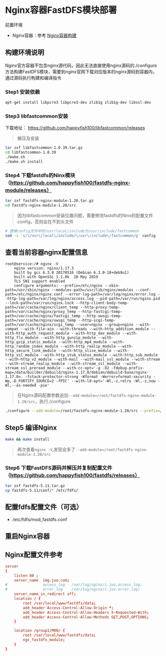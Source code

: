 # Nginx容器FastDFS模块部署

前置环境

- Nginx容器：参考 [Nginx容器构建](/person/虚拟化/Docker/Nginx容器构建)

## 构建环境说明

Nginx官方容器不包含nginx源代码，因此无法直接使用nginx源码的./configure方法构建FastDFS模块，需要到nginx官网下载对应版本的nginx源码到容器内，通过源码执行构建和编译指令

### Step1 安装依赖

```sh
apt-get install libpcre3 libpcre3-dev zlib1g zlib1g-dev libssl-dev
```

### Step3 libfastcommon安装 

下载地址： <https://github.com/happyfish100/libfastcommon/releases>

> 解压及安装

```sh
tar zxf libfastcommon-1.0.39.tar.gz
cd libfastcommon-1.0.39
./make.sh
./make.sh install
```

### Step4 下载fastdfs的Ninx模块 （https://github.com/happyfish100/fastdfs-nginx-module/releases）

```sh
tar zxf fastdfs-nginx-module-1.20.tar.gz
cd fastdfs-nginx-module-1.20/src
```

> 因为libfastcommon安装位置问题，需要修改fastdfs的Ninx的配置文件config，否则会在不到头文件

```sh
# 替换config文件中的/usr/local/include为/usr/include/fastcommon
sed -i 's/\/usr\/local\/include/\/usr\/include\/fastcommon/g' config
```

## 查看当前容器nginx配置信息

```
root@service:/# nginx -V
	nginx version: nginx/1.17.3
	built by gcc 6.3.0 20170516 (Debian 6.3.0-18+deb9u1) 
	built with OpenSSL 1.1.0k  28 May 2019
	TLS SNI support enabled
	configure arguments: --prefix=/etc/nginx --sbin-path=/usr/sbin/nginx --modules-path=/usr/lib/nginx/modules --conf-path=/etc/nginx/nginx.conf --error-log-path=/var/log/nginx/error.log --http-log-path=/var/log/nginx/access.log --pid-path=/var/run/nginx.pid --lock-path=/var/run/nginx.lock --http-client-body-temp-path=/var/cache/nginx/client_temp --http-proxy-temp-path=/var/cache/nginx/proxy_temp --http-fastcgi-temp-path=/var/cache/nginx/fastcgi_temp --http-uwsgi-temp-path=/var/cache/nginx/uwsgi_temp --http-scgi-temp-path=/var/cache/nginx/scgi_temp --user=nginx --group=nginx --with-compat --with-file-aio --with-threads --with-http_addition_module --with-http_auth_request_module --with-http_dav_module --with-http_flv_module --with-http_gunzip_module --with-http_gzip_static_module --with-http_mp4_module --with-http_random_index_module --with-http_realip_module --with-http_secure_link_module --with-http_slice_module --with-http_ssl_module --with-http_stub_status_module --with-http_sub_module --with-http_v2_module --with-mail --with-mail_ssl_module --with-stream --with-stream_realip_module --with-stream_ssl_module --with-stream_ssl_preread_module --with-cc-opt='-g -O2 -fdebug-prefix-map=/data/builder/debuild/nginx-1.17.0/debian/debuild-base/nginx-1.17.0=. -fstack-protector-strong -Wformat -Werror=format-security -Wp,-D_FORTIFY_SOURCE=2 -fPIC' --with-ld-opt='-Wl,-z,relro -Wl,-z,now -Wl,--as-needed -pie'
```

> 在Nginx源码配置参数追加`--add-module=/root/fastdfs-nginx-module-1.20/src`，执行./configure

```sh
./configure --add-module=/root/fastdfs-nginx-module-1.20/src --prefix=/etc/nginx --sbin-path=/usr/sbin/nginx --modules-path=/usr/lib/nginx/modules --conf-path=/etc/nginx/nginx.conf --error-log-path=/var/log/nginx/error.log --http-log-path=/var/log/nginx/access.log --pid-path=/var/run/nginx.pid --lock-path=/var/run/nginx.lock --http-client-body-temp-path=/var/cache/nginx/client_temp --http-proxy-temp-path=/var/cache/nginx/proxy_temp --http-fastcgi-temp-path=/var/cache/nginx/fastcgi_temp --http-uwsgi-temp-path=/var/cache/nginx/uwsgi_temp --http-scgi-temp-path=/var/cache/nginx/scgi_temp --user=nginx --group=nginx --with-compat --with-file-aio --with-threads --with-http_addition_module --with-http_auth_request_module --with-http_dav_module --with-http_flv_module --with-http_gunzip_module --with-http_gzip_static_module --with-http_mp4_module --with-http_random_index_module --with-http_realip_module --with-http_secure_link_module --with-http_slice_module --with-http_ssl_module --with-http_stub_status_module --with-http_sub_module --with-http_v2_module --with-mail --with-mail_ssl_module --with-stream --with-stream_realip_module --with-stream_ssl_module --with-stream_ssl_preread_module --with-cc-opt='-g -O2 -fdebug-prefix-map=/data/builder/debuild/nginx-1.17.0/debian/debuild-base/nginx-1.17.0=. -fstack-protector-strong -Wformat -Werror=format-security -Wp,-D_FORTIFY_SOURCE=2 -fPIC' --with-ld-opt='-Wl,-z,relro -Wl,-z,now -Wl,--as-needed -pie'
```

## Step5 编译Nginx

```sh
make && make install
```

> 再次查看`nginx -V`,发现会多了`--add-module=/root/fastdfs-nginx-module-1.20/src`

### Step6 下载FastDFS源码并解压并复制配置文件 （https://github.com/happyfish100/fastdfs/releases）

```sh
tar zxf fastdfs-5.11.tar.gz
cp fastdfs-5.11/conf/* /etc/fdfs/
```

## 配置fdfs配置文件（可选）

- /etc/fdfs/mod_fastdfs.conf

## 重启Nginx容器

## Nginx配置文件参考

```conf
server
{
	listen 80 ;
	server_name  img.juo.com;
#                access_log   /var/log/nginx/i.juo.access.log;
#                error_log    /var/log/nginx/i.juo.error.log;
	server_name_in_redirect off;
	location / {
		root /var/local/www/fastdfs/data;
		add_header Access-Control-Allow-Origin *;
		add_header Access-Control-Allow-Headers X-Requested-With;
		add_header Access-Control-Allow-Methods GET,POST,OPTIONS;
	}

	location /group1/M00/ {
		root /var/local/www/fastdfs/data;
		ngx_fastdfs_module;
	}
}
```
